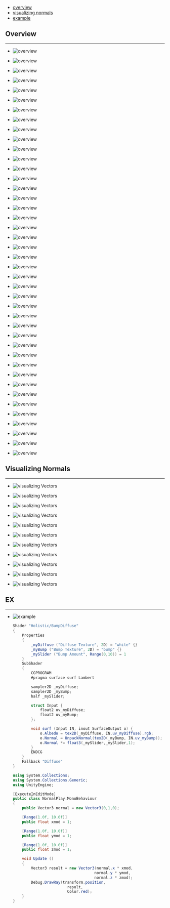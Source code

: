 * [overview](#overview)
* [visualizing normals](#visualizing-normals)
* [example](#example)

## Overview <a name="overview"></a>

---

* ![overview](./_asset/img/05.png)

* ![overview](./_asset/img/07.png)

* ![overview](./_asset/img/10.png)

* ![overview](./_asset/img/11.png)

* ![overview](./_asset/img/12.png)

* ![overview](./_asset/img/13.png)

* ![overview](./_asset/img/14.png)

* ![overview](./_asset/img/15.png)

* ![overview](./_asset/img/16.png)

* ![overview](./_asset/img/18.png)

* ![overview](./_asset/img/19.png)

* ![overview](./_asset/img/20.png)

* ![overview](./_asset/img/21.png)

* ![overview](./_asset/img/22.png)

* ![overview](./_asset/img/23.png)

* ![overview](./_asset/img/24.png)

* ![overview](./_asset/img/25.png)

* ![overview](./_asset/img/26.png)

* ![overview](./_asset/img/27.png)

* ![overview](./_asset/img/28.png)

* ![overview](./_asset/img/29.png)

* ![overview](./_asset/img/30.png)

* ![overview](./_asset/img/31.png)

* ![overview](./_asset/img/32.png)

* ![overview](./_asset/img/33.png)

* ![overview](./_asset/img/34.png)

* ![overview](./_asset/img/35.png)

* ![overview](./_asset/img/36.png)

* ![overview](./_asset/img/37.png)

* ![overview](./_asset/img/38.png)

* ![overview](./_asset/img/39.png)

* ![overview](./_asset/img/40.png)

* ![overview](./_asset/img/41.png)

* ![overview](./_asset/img/42.png)

* ![overview](./_asset/img/43.png)

* ![overview](./_asset/img/44.png)

* ![overview](./_asset/img/45.png)

* ![overview](./_asset/img/46.png)

* ![overview](./_asset/img/47.png)

* ![overview](./_asset/img/48.png)

* ![overview](./_asset/img/49.png)

* ![overview](./_asset/img/50.png)

## Visualizing Normals <a name="visualizing-normals"></a>

---

* ![visualizing Vectors](./_asset/img/52.png)

* ![visualizing Vectors](./_asset/img/53.png)

* ![visualizing Vectors](./_asset/img/54.png)

* ![visualizing Vectors](./_asset/img/55.png)

* ![visualizing Vectors](./_asset/img/56.png)

* ![visualizing Vectors](./_asset/img/57.png)

* ![visualizing Vectors](./_asset/img/58.png)

* ![visualizing Vectors](./_asset/img/59.png)

* ![visualizing Vectors](./_asset/img/60.png)

* ![visualizing Vectors](./_asset/img/61.png)

* ![visualizing Vectors](./_asset/img/62.png)

## EX <a name="example"></a>

---

* ![example](./_asset/img/51.png)

    ```c#
    Shader "Holistic/BumpDiffuse"
    {
        Properties
        {
            _myDiffuse ("Diffuse Texture", 2D) = "white" {}
            _myBump ("Bump Texture", 2D) = "bump" {}
            _mySlider ("Bump Amount", Range(0,10)) = 1
        }
        SubShader
        {
            CGPROGRAM
            #pragma surface surf Lambert

            sampler2D _myDiffuse;
            sampler2D _myBump;
            half _mySlider;

            struct Input {
                float2 uv_myDiffuse;
                float2 uv_myBump;
            };

            void surf (Input IN, inout SurfaceOutput o) {
                o.Albedo = tex2D(_myDiffuse, IN.uv_myDiffuse).rgb;
                o.Normal = UnpackNormal(tex2D(_myBump, IN.uv_myBump));
                o.Normal *= float3(_mySlider,_mySlider,1);
            }
            ENDCG
        }
        Fallback "Diffuse"
    }
    ```

    ```c#
    using System.Collections;
    using System.Collections.Generic;
    using UnityEngine;

    [ExecuteInEditMode]
    public class NormalPlay:MonoBehaviour
    {
        public Vector3 normal = new Vector3(0,1,0);

        [Range(1.0f, 10.0f)]
        public float xmod = 1;

        [Range(1.0f, 10.0f)]
        public float ymod = 1;

        [Range(1.0f, 10.0f)]
        public float zmod = 1;

        void Update ()
        {
            Vector3 result = new Vector3(normal.x * xmod,
                                        normal.y * ymod,
                                        normal.z * zmod);
            Debug.DrawRay(transform.position,
                            result,
                            Color.red);
        }
    }
    ```